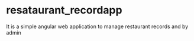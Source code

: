 # resataurant_recordapp
It is a simple angular web application to manage restaurant records and by admin
